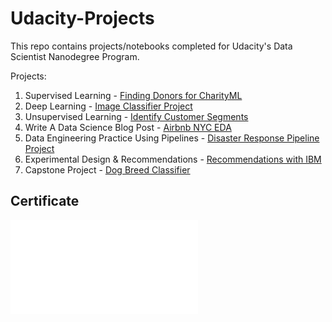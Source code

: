 # Udacity-Projects
This repo contains projects/notebooks completed for Udacity's Data Scientist Nanodegree Program.

Projects:
1. Supervised Learning - [Finding Donors for CharityML](https://github.com/atanasoffa/Udacity-Projects/tree/master/Finding%20Donors%20Project)
2. Deep Learning - [Image Classifier Project](https://github.com/atanasoffa/Udacity-Projects/tree/master/Image%20Classifier%20Project)
3. Unsupervised Learning - [Identify Customer Segments](https://github.com/atanasoffa/Udacity-Projects/tree/master/Identify%20Customer%20Segments%20with%20Arvato%20Project)
4. Write A Data Science Blog Post - [Airbnb NYC EDA](https://github.com/atanasoffa/Udacity-Projects/tree/master/Airbnb%20NYC%20EDA)
5. Data Engineering Practice Using Pipelines - [Disaster Response Pipeline Project](https://github.com/atanasoffa/Udacity-Projects/tree/master/Disaster%20Response%20Pipeline%20Project)
6. Experimental Design & Recommendations - [Recommendations with IBM](https://github.com/atanasoffa/Udacity-Projects/tree/master/Recommendations%20with%20IBM)
7. Capstone Project - [Dog Breed Classifier](https://github.com/atanasoffa/Udacity-Projects/tree/master/Dog%20Breed%20Classifier%20Project)

## Certificate

![Cert](/cert.pdf)
